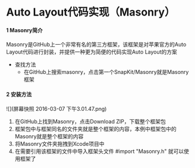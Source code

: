 #  Auto Layout代码实现（Masonry）
#### 1 Masonry简介
Masonry是GitHub上一个非常有名的第三方框架，该框架是对苹果官方的Auto Layout代码进行封装，并提供一种更为简便的代码实现Auto Layout的方案
- 查找方法
  - 在GitHub上搜索masonry，点击第一个SnapKit/Masonry就是Masonry框架

#### 2 安装方法
![](屏幕快照 2016-03-07 下午3.01.47.png)
1. 在GitHub上找到Masonry，点击Download ZIP，下载整个框架包
2. 框架包中与框架同名的文件夹就是整个框架的内容，本例中框架包中的Masonry就是整个框架的内容
3. 将Masonry文件夹拖拽到Xcode项目中
4. 在需要引用该框架的文件中导入框架头文件 #import "Masonry.h" 就可以使用框架了
